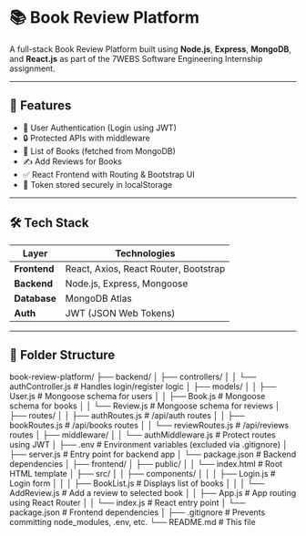 # 📚 Book Review Platform

A full-stack Book Review Platform built using **Node.js**, **Express**, **MongoDB**, and **React.js** as part of the 7WEBS Software Engineering Internship assignment.

---

## 🚀 Features

- 🔐 User Authentication (Login using JWT)
- 🔒 Protected APIs with middleware
- 📖 List of Books (fetched from MongoDB)
- ✍️ Add Reviews for Books
- ✅ React Frontend with Routing & Bootstrap UI
- 🧠 Token stored securely in localStorage

---

## 🛠 Tech Stack

| Layer        | Technologies                            |
|--------------|------------------------------------------|
| **Frontend** | React, Axios, React Router, Bootstrap    |
| **Backend**  | Node.js, Express, Mongoose               |
| **Database** | MongoDB Atlas                            |
| **Auth**     | JWT (JSON Web Tokens)                    |

---

## 📂 Folder Structure


book-review-platform/
├── backend/
│   ├── controllers/
│   │   └── authController.js        # Handles login/register logic
│   ├── models/
│   │   ├── User.js                  # Mongoose schema for users
│   │   ├── Book.js                  # Mongoose schema for books
│   │   └── Review.js                # Mongoose schema for reviews
│   ├── routes/
│   │   ├── authRoutes.js            # /api/auth routes
│   │   ├── bookRoutes.js            # /api/books routes
│   │   └── reviewRoutes.js          # /api/reviews routes
│   ├── middleware/
│   │   └── authMiddleware.js        # Protect routes using JWT
│   ├── .env                         # Environment variables (excluded via .gitignore)
│   ├── server.js                    # Entry point for backend app
│   └── package.json                 # Backend dependencies
│
├── frontend/
│   ├── public/
│   │   └── index.html               # Root HTML template
│   ├── src/
│   │   ├── components/
│   │   │   ├── Login.js             # Login form
│   │   │   ├── BookList.js          # Displays list of books
│   │   │   └── AddReview.js         # Add a review to selected book
│   │   ├── App.js                   # App routing using React Router
│   │   └── index.js                 # React entry point
│   └── package.json                 # Frontend dependencies
│
├── .gitignore                       # Prevents committing node_modules, .env, etc.
└── README.md                        # This file

